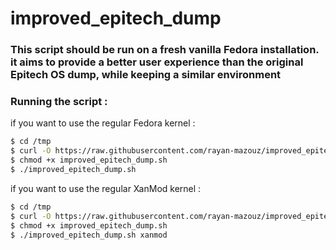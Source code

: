 # improved_epitech_dump

### This script should be run on a fresh vanilla Fedora installation. it aims to provide a better user experience than the original Epitech OS dump, while keeping a similar environment

### Running the script :

if you want to use the regular Fedora kernel :

```sh
$ cd /tmp
$ curl -O https://raw.githubusercontent.com/rayan-mazouz/improved_epitech_dump/main/improved_epitech_dump.sh
$ chmod +x improved_epitech_dump.sh
$ ./improved_epitech_dump.sh
```
if you want to use the regular XanMod kernel :

```sh
$ cd /tmp
$ curl -O https://raw.githubusercontent.com/rayan-mazouz/improved_epitech_dump/main/improved_epitech_dump.sh
$ chmod +x improved_epitech_dump.sh
$ ./improved_epitech_dump.sh xanmod
```
